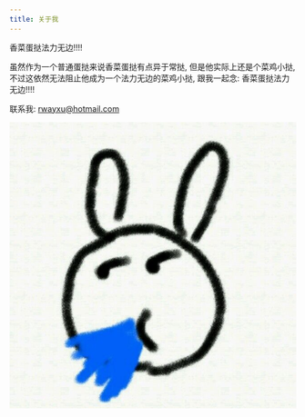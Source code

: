 ```yaml
---
title: 关于我
---
```


香菜蛋挞法力无边!!!!  

虽然作为一个普通蛋挞来说香菜蛋挞有点异于常挞, 但是他实际上还是个菜鸡小挞, 不过这依然无法阻止他成为一个法力无边的菜鸡小挞, 跟我一起念: 香菜蛋挞法力无边!!!!  

联系我: rwayxu@hotmail.com  

![avatar.jpg](avatar.jpg)

